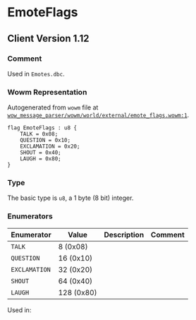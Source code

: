 # EmoteFlags

## Client Version 1.12

### Comment

Used in `Emotes.dbc`.

### Wowm Representation

Autogenerated from `wowm` file at [`wow_message_parser/wowm/world/external/emote_flags.wowm:1`](https://github.com/gtker/wow_messages/tree/main/wow_message_parser/wowm/world/external/emote_flags.wowm#L1).

```rust,ignore
flag EmoteFlags : u8 {
    TALK = 0x08;
    QUESTION = 0x10;
    EXCLAMATION = 0x20;
    SHOUT = 0x40;
    LAUGH = 0x80;
}
```
### Type
The basic type is `u8`, a 1 byte (8 bit) integer.
### Enumerators
| Enumerator | Value  | Description | Comment |
| --------- | -------- | ----------- | ------- |
| `TALK` | 8 (0x08) |  |  |
| `QUESTION` | 16 (0x10) |  |  |
| `EXCLAMATION` | 32 (0x20) |  |  |
| `SHOUT` | 64 (0x40) |  |  |
| `LAUGH` | 128 (0x80) |  |  |

Used in:
